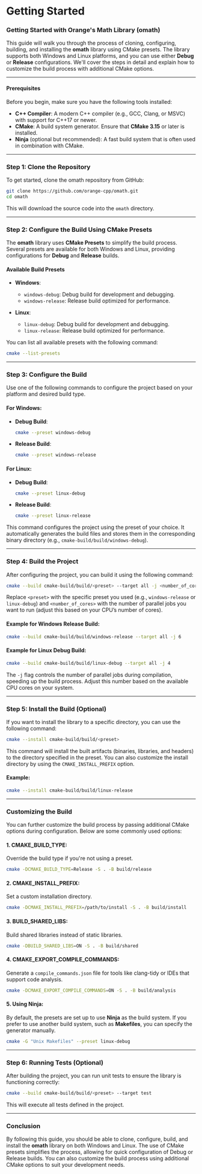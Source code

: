 # Getting Started
### Getting Started with Orange's Math Library (omath)

This guide will walk you through the process of cloning, configuring, building, and installing the **omath** library using CMake presets. The library supports both Windows and Linux platforms, and you can use either **Debug** or **Release** configurations. We'll cover the steps in detail and explain how to customize the build process with additional CMake options.

---

#### Prerequisites

Before you begin, make sure you have the following tools installed:

- **C++ Compiler**: A modern C++ compiler (e.g., GCC, Clang, or MSVC) with support for C++17 or newer.
- **CMake**: A build system generator. Ensure that **CMake 3.15** or later is installed.
- **Ninja** (optional but recommended): A fast build system that is often used in combination with CMake.

---

### Step 1: Clone the Repository

To get started, clone the omath repository from GitHub:

```bash
git clone https://github.com/orange-cpp/omath.git
cd omath
```

This will download the source code into the `omath` directory.

---

### Step 2: Configure the Build Using CMake Presets

The **omath** library uses **CMake Presets** to simplify the build process. Several presets are available for both Windows and Linux, providing configurations for **Debug** and **Release** builds.

#### Available Build Presets

- **Windows**:
    - `windows-debug`: Debug build for development and debugging.
    - `windows-release`: Release build optimized for performance.

- **Linux**:
    - `linux-debug`: Debug build for development and debugging.
    - `linux-release`: Release build optimized for performance.

You can list all available presets with the following command:

```bash
cmake --list-presets
```

---

### Step 3: Configure the Build

Use one of the following commands to configure the project based on your platform and desired build type.

#### For **Windows**:

- **Debug Build**:
  ```bash
  cmake --preset windows-debug
  ```

- **Release Build**:
  ```bash
  cmake --preset windows-release
  ```

#### For **Linux**:

- **Debug Build**:
  ```bash
  cmake --preset linux-debug
  ```

- **Release Build**:
  ```bash
  cmake --preset linux-release
  ```

This command configures the project using the preset of your choice. It automatically generates the build files and stores them in the corresponding binary directory (e.g., `cmake-build/build/windows-debug`).

---

### Step 4: Build the Project

After configuring the project, you can build it using the following command:

```bash
cmake --build cmake-build/build/<preset> --target all -j <number_of_cores>
```

Replace `<preset>` with the specific preset you used (e.g., `windows-release` or `linux-debug`) and `<number_of_cores>` with the number of parallel jobs you want to run (adjust this based on your CPU’s number of cores).

#### Example for **Windows Release** Build:

```bash
cmake --build cmake-build/build/windows-release --target all -j 6
```

#### Example for **Linux Debug** Build:

```bash
cmake --build cmake-build/build/linux-debug --target all -j 4
```

The `-j` flag controls the number of parallel jobs during compilation, speeding up the build process. Adjust this number based on the available CPU cores on your system.

---

### Step 5: Install the Build (Optional)

If you want to install the library to a specific directory, you can use the following command:

```bash
cmake --install cmake-build/build/<preset>
```

This command will install the built artifacts (binaries, libraries, and headers) to the directory specified in the preset. You can also customize the install directory by using the `CMAKE_INSTALL_PREFIX` option.

#### Example:

```bash
cmake --install cmake-build/build/linux-release
```

---

### Customizing the Build

You can further customize the build process by passing additional CMake options during configuration. Below are some commonly used options:

#### 1. **CMAKE_BUILD_TYPE**:
Override the build type if you're not using a preset.

```bash
cmake -DCMAKE_BUILD_TYPE=Release -S . -B build/release
```

#### 2. **CMAKE_INSTALL_PREFIX**:
Set a custom installation directory.

```bash
cmake -DCMAKE_INSTALL_PREFIX=/path/to/install -S . -B build/install
```

#### 3. **BUILD_SHARED_LIBS**:
Build shared libraries instead of static libraries.

```bash
cmake -DBUILD_SHARED_LIBS=ON -S . -B build/shared
```

#### 4. **CMAKE_EXPORT_COMPILE_COMMANDS**:
Generate a `compile_commands.json` file for tools like clang-tidy or IDEs that support code analysis.

```bash
cmake -DCMAKE_EXPORT_COMPILE_COMMANDS=ON -S . -B build/analysis
```

#### 5. **Using Ninja**:
By default, the presets are set up to use **Ninja** as the build system. If you prefer to use another build system, such as **Makefiles**, you can specify the generator manually.

```bash
cmake -G "Unix Makefiles" --preset linux-debug
```

---

### Step 6: Running Tests (Optional)

After building the project, you can run unit tests to ensure the library is functioning correctly:

```bash
cmake --build cmake-build/build/<preset> --target test
```

This will execute all tests defined in the project.

---

### Conclusion

By following this guide, you should be able to clone, configure, build, and install the **omath** library on both Windows and Linux. The use of CMake presets simplifies the process, allowing for quick configuration of Debug or Release builds. You can also customize the build process using additional CMake options to suit your development needs.